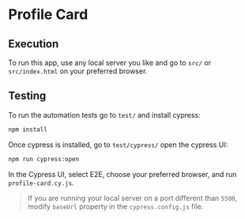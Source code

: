# Profile Card
## Execution
To run this app, use any local server you like and go to `src/` or `src/index.html` on your preferred browser.

## Testing
To run the automation tests go to `test/` and install cypress:
```sh
npm install
```
Once cypress is installed, go to `test/cypress/` open the cypress UI:
```sh
npm run cypress:open
```
In the Cypress UI, select E2E, choose your preferred browser, and run `profile-card.cy.js`.

>If you are running your local server on a port different than `5500`, modify `baseUrl` property in the `cypress.config.js` file.
